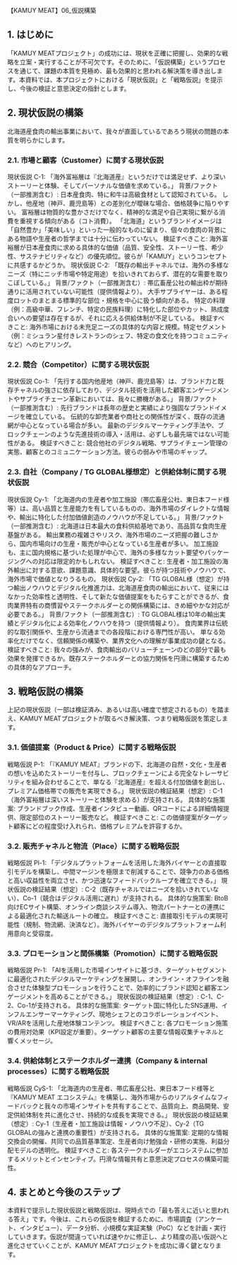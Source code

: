 【KAMUY MEAT】06_仮説構築

## 1. はじめに
「KAMUY MEATプロジェクト」の成功には、現状を正確に把握し、効果的な戦略を立案・実行することが不可欠です。そのために、「仮説構築」というプロセスを通じて、課題の本質を見極め、最も効果的と思われる解決策を導き出します。本資料では、本プロジェクトにおける「現状仮説」と「戦略仮説」を提示し、今後の検証と意思決定の指針とします。

## 2. 現状仮説の構築
北海道産食肉の輸出事業において、我々が直面しているであろう現状の問題の本質を明らかにします。

### 2.1. 市場と顧客（Customer）に関する現状仮説
現状仮説 C-1: 「海外富裕層は『北海道産』というだけでは満足せず、より深いストーリーと体験、そしてパーソナルな価値を求めている。」
背景/ファクト（一部推測含む）:
日本産食肉、特に和牛は高級食材として認知されている。
しかし、他産地（神戸、鹿児島等）との差別化が曖昧な場合、価格競争に陥りやすい。
富裕層は物質的な豊かさだけでなく、精神的な満足や自己実現に繋がる消費を重視する傾向がある（コト消費）。
「北海道」というブランドイメージは「自然豊か」「美味しい」といった一般的なものに留まり、個々の食肉の背景にある物語や生産者の哲学までは十分に伝わっていない。
検証すべきこと: 海外富裕層が日本産食肉に求める具体的な価値（品質、安全性、ストーリー性、希少性、サステナビリティなど）の優先順位。彼らが「KAMUY」というコンセプトに共感するかどうか。
現状仮説 C-2: 「既存の輸出チャネルでは、海外の多様なニーズ（特にニッチ市場や特定用途）を拾いきれておらず、潜在的な需要を取りこぼしている。」
背景/ファクト（一部推測含む）:
帯広畜産公社の輸出枠が期待通りに活用されていない可能性（提供情報より）。
大手サプライヤーは、ある程度ロットのまとまる標準的な部位・規格を中心に扱う傾向がある。
特定の料理（例：高級中華、フレンチ、特定の民族料理）に特化した部位やカット、熟成度合いへの要望は存在するが、それに応える供給体制が不足している。
検証すべきこと: 海外市場における未充足ニーズの具体的な内容と規模。特定セグメント（例：ミシュラン星付きレストランのシェフ、特定の食文化を持つコミュニティなど）へのヒアリング。

### 2.2. 競合（Competitor）に関する現状仮説
現状仮説 Co-1: 「先行する国内他産地（神戸、鹿児島等）は、ブランド力と既存チャネルの強さに依存しており、デジタル技術を活用した顧客エンゲージメントやサプライチェーン革新においては、我々に勝機がある。」
背景/ファクト（一部推測含む）:
先行ブランドは長年の歴史と実績により強固なブランドイメージを確立している。
伝統的な卸売業者や商社との関係性が深く、既存の流通網が中心となっている場合が多い。
最新のデジタルマーケティング手法や、ブロックチェーンのような先進技術の導入・活用は、必ずしも最先端ではない可能性がある。
検証すべきこと: 競合他社のデジタル戦略、サプライチェーン管理の実態、顧客とのコミュニケーション方法。彼らの弱みや市場のギャップ。

### 2.3. 自社（Company / TG GLOBAL様想定）と供給体制に関する現状仮説
現状仮説 Cy-1: 「北海道内の生産者や加工施設（帯広畜産公社、東日本フード様等）は、高い品質と生産能力を有しているものの、海外市場のダイレクトな情報や、輸出に特化した付加価値創造のノウハウが不足している。」
背景/ファクト（一部推測含む）:
北海道は日本最大の食料供給基地であり、高品質な食肉生産基盤がある。
輸出業務の複雑さやリスク、海外市場のニーズ把握の難しさから、国内市場向けの生産・販売が中心となっている生産者が多い。
加工施設も、主に国内規格に基づいた処理が中心で、海外の多様なカット要望やパッケージングへの対応は限定的かもしれない。
検証すべきこと: 生産者・加工施設の海外輸出に対する意欲、課題意識、具体的な要望。彼らが持つ技術やノウハウで、海外市場で価値となりうるもの。
現状仮説 Cy-2: 「TG GLOBAL様（想定）が持つ輸出ノウハウとデジタル化推進力は、北海道産食肉の輸出において、従来にはなかった効率性と透明性、そして新たな価値提案をもたらすことができるが、食肉業界特有の商慣習やステークホルダーとの関係構築には、きめ細やかな対応が必要である。」
背景/ファクト（一部推測含む）:
TG GLOBAL様は10年の輸出実績とデジタル化による効率化ノウハウを持つ（提供情報より）。
食肉業界は伝統的な取引関係や、生産から流通までの各段階における専門性が高い。
単なる効率化だけでなく、信頼関係の構築や、業界文化への理解が事業成功の鍵となる。
検証すべきこと: 我々の強みが、食肉輸出のバリューチェーンのどの部分で最も効果を発揮できるか。既存ステークホルダーとの協力関係を円滑に構築するための具体的なアプローチ。

## 3. 戦略仮説の構築
上記の現状仮説（一部は検証済み、あるいは高い確度で想定されるもの）を踏まえ、KAMUY MEATプロジェクトが取るべき解決策、つまり戦略仮説を策定します。

### 3.1. 価値提案（Product & Price）に関する戦略仮説
戦略仮説 P-1: 「『KAMUY MEAT』ブランドの下、北海道の自然・文化・生産者の想いを込めたストーリーを付与し、ブロックチェーンによる完全なトレーサビリティを組み合わせることで、単なる『北海道産』を超える付加価値を創出し、プレミアム価格帯での販売を実現できる。」
現状仮説の検証結果（想定）: C-1（海外富裕層は深いストーリーと体験を求める）が支持される。
具体的な施策案: ブランドブック作成、生産者インタビュー動画、QRコードによる詳細情報提供、限定部位のストーリー販売など。
検証すべきこと: この価値提案がターゲット顧客にどの程度受け入れられ、価格プレミアムを許容するか。

### 3.2. 販売チャネルと物流（Place）に関する戦略仮説
戦略仮説 Pl-1: 「デジタルプラットフォームを活用した海外バイヤーとの直接取引モデルを構築し、中間マージンを極限まで削減することで、競争力のある価格と高い収益性を両立させ、かつ迅速なフィードバックループを確立できる。」
現状仮説の検証結果（想定）: C-2（既存チャネルではニーズを拾いきれていない）、Co-1（競合はデジタル活用に遅れ）が支持される。
具体的な施策案: BtoB向けECサイト構築、オンライン商談システム導入、物流パートナーとの連携による最適化された輸送ルートの確立。
検証すべきこと: 直接取引モデルの実現可能性（規制、物流網、決済など）。海外バイヤーのデジタルプラットフォーム利用意向と受容度。

### 3.3. プロモーションと関係構築（Promotion）に関する戦略仮説
戦略仮説 Pr-1: 「AIを活用した市場インサイトに基づき、ターゲットセグメントに最適化されたデジタルマーケティングを展開し、オンライン・オフラインを融合させた体験型プロモーションを行うことで、効率的にブランド認知と顧客エンゲージメントを高めることができる。」
現状仮説の検証結果（想定）: C-1、C-2、Co-1が支持される。
具体的な施策案: ターゲット国に特化したSNS運用、インフルエンサーマーケティング、現地シェフとのコラボレーションイベント、VR/ARを活用した産地体験コンテンツ。
検証すべきこと: 各プロモーション施策の費用対効果（KPI設定が重要）。ターゲット顧客の主要な情報収集チャネルと響くメッセージ。

### 3.4. 供給体制とステークホルダー連携（Company & internal processes）に関する戦略仮説
戦略仮説 CyS-1: 「北海道内の生産者、帯広畜産公社、東日本フード様等と『KAMUY MEAT エコシステム』を構築し、海外市場からのリアルタイムなフィードバックと我々の市場インサイトを共有することで、品質向上、商品開発、安定供給体制を共に進化させ、持続的な成長を実現できる。」
現状仮説の検証結果（想定）: Cy-1（生産者・加工施設は情報・ノウハウ不足）、Cy-2（TG GLOBALの強みと連携の重要性）が支持される。
具体的な施策案: 定期的な情報交換会の開催、共同での品質基準策定、生産者向け勉強会・研修の実施、利益分配モデルの透明化。
検証すべきこと: 各ステークホルダーがエコシステムに参加するメリットとインセンティブ。円滑な情報共有と意思決定プロセスの構築可能性。

## 4. まとめと今後のステップ
本資料で提示した現状仮説と戦略仮説は、現時点での「最も答えに近いと思われる答え」です。今後は、これらの仮説を検証するために、市場調査（アンケート、インタビュー）、データ分析、小規模な実証実験（PoC）などを計画・実行していきます。仮説が間違っていれば速やかに修正し、より精度の高い仮説へと進化させていくことが、KAMUY MEATプロジェクトを成功に導く鍵となります。